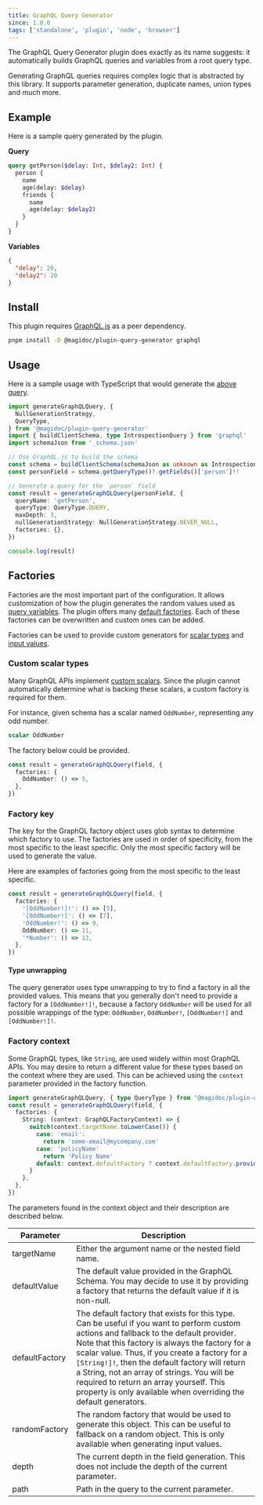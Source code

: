 ```yaml
---
title: GraphQL Query Generator
since: 1.0.0
tags: ['standalone', 'plugin', 'node', 'browser']
---
```


The GraphQL Query Generator plugin does exactly as its name suggests: it automatically builds GraphQL queries and variables from a root query type. 

Generating GraphQL queries requires complex logic that is abstracted by this library. It supports parameter generation, duplicate names, union types and much more.

## Example

Here is a sample query generated by the plugin.

**Query**

```graphql
query getPerson($delay: Int, $delay2: Int) {
  person {
    name
    age(delay: $delay)
    friends {
      name
      age(delay: $delay2)
    }
  }
}
```

**Variables**

```json
{
  "delay": 20,
  "delay2": 20
}
```

## Install

This plugin requires [GraphQL.js](https://www.npmjs.com/package/graphql) as a peer dependency.

```bash
pnpm install -D @magidoc/plugin-query-generator graphql
```

## Usage

Here is a sample usage with TypeScript that would generate the [above query](#example).

```typescript
import generateGraphQLQuery, {
  NullGenerationStrategy,
  QueryType,
} from '@magidoc/plugin-query-generator'
import { buildClientSchema, type IntrospectionQuery } from 'graphql'
import schemaJson from '_schema.json'

// Use GraphQL.js to build the schema
const schema = buildClientSchema(schemaJson as unknown as IntrospectionQuery)
const personField = schema.getQueryType()?.getFields()['person']!!

// Generate a query for the `person` field
const result = generateGraphQLQuery(personField, {
  queryName: 'getPerson',
  queryType: QueryType.QUERY,
  maxDepth: 3,
  nullGenerationStrategy: NullGenerationStrategy.NEVER_NULL,
  factories: {},
})

console.log(result)
```

## Factories

Factories are the most important part of the configuration. It allows customization of how the plugin generates the random values used as [query variables](https://graphql.org/learn/queries/#variables). The plugin offers many [default factories](https://github.com/pelletier197/magidoc/blob/main/packages/plugins/query-generator/src/generator/defaultFactories.ts). Each of these factories can be overwritten and custom ones can be added.

Factories can be used to provide custom generators for [scalar types](https://graphql.org/learn/schema/#scalar-types) and [input values](https://graphql.org/learn/schema/#input-types).

### Custom scalar types

Many GraphQL APIs implement [custom scalars](https://www.apollographql.com/docs/apollo-server/schema/custom-scalars/). Since the plugin cannot automatically determine what is backing these scalars, a custom factory is required for them.

For instance, given schema has a scalar named `OddNumber`, representing any odd number.

```graphql
scalar OddNumber
```

The factory below could be provided.

```typescript
const result = generateGraphQLQuery(field, {
  factories: {
    OddNumber: () => 5,
  },
})
```

### Factory key

The key for the GraphQL factory object uses glob syntax to determine which factory to use. The factories are used in order of specificity, from the most specific to the least specific. Only the most specific factory will be used to generate the value.

Here are examples of factories going from the most specific to the least specific.

```typescript
const result = generateGraphQLQuery(field, {
  factories: {
    '[OddNumber!]!': () => [5],
    '[OddNumber!]': () => [7],
    'OddNumber!': () => 9,
    OddNumber: () => 11,
    '*Number': () => 13,
  },
})
```

#### Type unwrapping

The query generator uses type unwrapping to try to find a factory in all the provided values. This means that you generally don't need to provide a factory for a `[OddNumber!]!`, because a factory `OddNumber` will be used for all possible wrappings of the type: `OddNumber`, `OddNumber!`, `[OddNumber!]` and `[OddNumber!]!`.

### Factory context

Some GraphQL types, like `String`, are used widely within most GraphQL APIs. You may desire to return a different value for these types based on the context where they are used. This can be achieved using the `context` parameter provided in the factory function.

```typescript
import generateGraphQLQuery, { type QueryType } from '@magidoc/plugin-query-generator'
const result = generateGraphQLQuery(field, {
  factories: {
    String: (context: GraphQLFactoryContext) => {
      switch(context.targetName.toLowerCase()) {
        case: 'email':
          return 'some-email@mycompany.com'
        case: 'policyName'
          return 'Policy Name'
        default: context.defaultFactory ? context.defaultFactory.provide() : 'abc'
      }
    },
  },
})
```

The parameters found in the context object and their description are described below.

<!-- prettier-ignore -->
| Parameter      | Description |
|----------------|-------------|
| targetName     | Either the argument name or the nested field name. |
| defaultValue   | The default value provided in the GraphQL Schema. You may decide to use it by providing a factory that returns the default value if it is non-null. |
| defaultFactory | The default factory that exists for this type. Can be useful if you want to perform custom actions and fallback to the default provider. Note that this factory is always the factory for a scalar value. Thus, if you create a factory for a `[String!]!`, then the default factory will return a String, not an array of strings. You will be required to return an array yourself. This property is only available when overriding the default generators. |
| randomFactory  | The random factory that would be used to generate this object. This can be useful to fallback on a random object. This is only available when generating input values. |
| depth          | The current depth in the field generation. This does not include the depth of the current parameter. |
| path           | Path in the query to the current parameter. |
